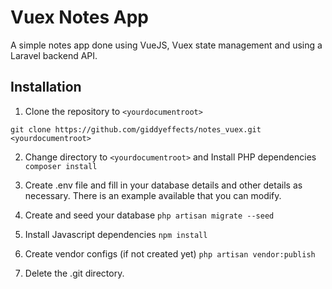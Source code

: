 # Vuex Notes App
A simple notes app done using VueJS, Vuex state management and using a Laravel backend API.

## Installation

1. Clone the repository to `<yourdocumentroot>`

  `git clone https://github.com/giddyeffects/notes_vuex.git <yourdocumentroot>`

2. Change directory to `<yourdocumentroot>` and Install PHP dependencies 
    `composer install`

3. Create .env file and fill in your database details and other details as necessary. There is an example available that you can modify.

4. Create and seed your database
  `php artisan migrate --seed`

5. Install Javascript dependencies
	`npm install`

6. Create vendor configs (if not created yet)
	`php artisan vendor:publish`

7. Delete the .git directory.